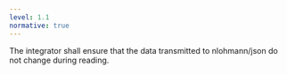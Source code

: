 ```yaml
---
level: 1.1
normative: true
---
```


The integrator shall ensure that the data transmitted to nlohmann/json do not change during reading.